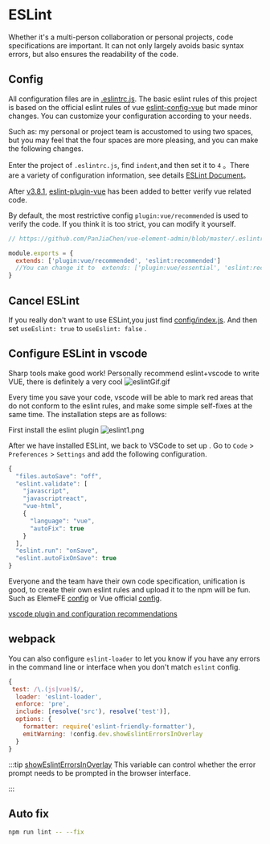 # ESLint

Whether it's a multi-person collaboration or personal projects, code specifications are important. It can not only largely avoids basic syntax errors, but also ensures the readability of the code.

## Config

All configuration files are in [.eslintrc.js](https://github.com/PanJiaChen/vue-element-admin/blob/master/.eslintrc.js). The basic eslint rules of this project is based on the official eslint rules of vue [eslint-config-vue](https://github.com/vuejs/eslint-config-vue) but made minor changes. You can customize your configuration according to your needs.

Such as: my personal or project team is accustomed to using two spaces, but you may feel that the four spaces are more pleasing, and you can make the following changes.

Enter the project of `.eslintrc.js`, find `indent`,and then set it to `4` 。There are a variety of configuration information, see details [ESLint Document](https://eslint.org/docs/rules/)。

After [v3.8.1](https://github.com/PanJiaChen/vue-element-admin/releases/tag/v3.8.1), [eslint-plugin-vue](https://github.Com/vuejs/eslint-plugin-vue) has been added to better verify vue related code.

By default, the most restrictive config `plugin:vue/recommended` is used to verify the code. If you think it is too strict, you can modify it yourself.

```javascript
// https://github.com/PanJiaChen/vue-element-admin/blob/master/.eslintrc.js

module.exports = {
  extends: ['plugin:vue/recommended', 'eslint:recommended']
  //You can change it to  extends: ['plugin:vue/essential', 'eslint:recommended']
}
```

## Cancel ESLint

If you really don't want to use ESLint,you just find [config/index.js](https://github.com/PanJiaChen/vue-element-admin/blob/master/build/webpack.base.conf.js). And then set `useEslint: true` to `useEslint: false` .

## Configure ESLint in vscode

Sharp tools make good work! Personally recommend eslint+vscode to write VUE, there is definitely a very cool ![eslintGif.gif](https://wpimg.wallstcn.com/e94a76df-6dc0-4c15-9785-28b553a163e9.png)

Every time you save your code, vscode will be able to mark red areas that do not conform to the eslint rules, and make some simple self-fixes at the same time. The installation steps are as follows:

First install the eslint plugin ![eslint1.png](https://wpimg.wallstcn.com/72f126cb-09eb-4b27-b02e-65e79eb76220.png)

After we have installed ESLint, we back to VSCode to set up . Go to `Code` &gt; `Preferences` &gt; `Settings` and add the following configuration.

```javascript
{
  "files.autoSave": "off",
  "eslint.validate": [
    "javascript",
    "javascriptreact",
    "vue-html",
    {
      "language": "vue",
      "autoFix": true
    }
  ],
  "eslint.run": "onSave",
  "eslint.autoFixOnSave": true
}
```

Everyone and the team have their own code specification, unification is good, to create their own eslint rules and upload it to the npm will be fun. Such as ElemeFE [config](https://www.npmjs.com/package/eslint-config-elemefe) or Vue official [config](https://github.com/vuejs/eslint-config-vue).

[vscode plugin and configuration recommendations](https://github.com/varHarrie/Dawn-Blossoms/issues/10)

## webpack

You can also configure `eslint-loader` to let you know if you have any errors in the command line or interface when you don't match `eslint` config.

```javascript
{
 test: /\.(js|vue)$/,
  loader: 'eslint-loader',
  enforce: 'pre',
  include: [resolve('src'), resolve('test')],
  options: {
    formatter: require('eslint-friendly-formatter'),
    emitWarning: !config.dev.showEslintErrorsInOverlay
  }
}
```

:::tip [showEslintErrorsInOverlay](https://github.com/PanJiaChen/vue-element-admin/blob/master/config/index.js) This variable can control whether the error prompt needs to be prompted in the browser interface.

:::

## Auto fix

```bash
npm run lint -- --fix
```

